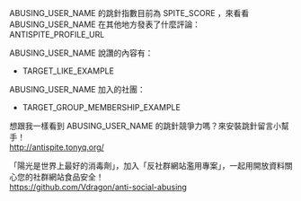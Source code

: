 ABUSING_USER_NAME 的跳針指數目前為 SPITE_SCORE ，來看看 ABUSING_USER_NAME 在其他地方發表了什麼評論：  
ANTISPITE_PROFILE_URL

ABUSING_USER_NAME 說讚的內容有：

* TARGET_LIKE_EXAMPLE

ABUSING_USER_NAME 加入的社團：

* TARGET_GROUP_MEMBERSHIP_EXAMPLE

想跟我一樣看到 ABUSING_USER_NAME 的跳針競爭力嗎？來安裝跳針留言小幫手！  
http://antispite.tonyq.org/

「陽光是世界上最好的消毒劑」，加入「反社群網站濫用專案」，一起用開放資料關心您的社群網站食品安全！  
https://github.com/Vdragon/anti-social-abusing
